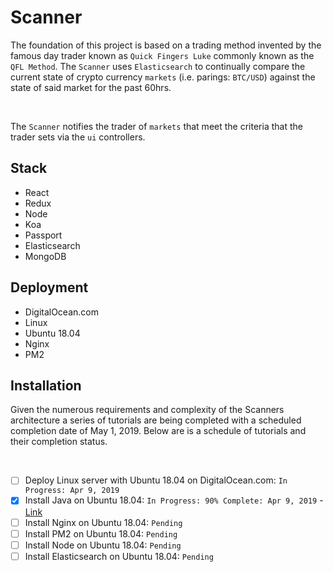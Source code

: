 # Scanner

The foundation of this project is based on a trading method invented by the famous day trader known as `Quick Fingers Luke` commonly known as the `QFL Method`. The `Scanner` uses `Elasticsearch` to continually compare the current state of crypto currency `markets` (i.e. parings: `BTC/USD`) against the state of said market for the past 60hrs.

<br/>

The `Scanner` notifies the trader of `markets` that meet the criteria that the trader sets via the `ui` controllers.

## Stack

- React
- Redux
- Node
- Koa
- Passport
- Elasticsearch
- MongoDB

## Deployment

- DigitalOcean.com
- Linux
- Ubuntu 18.04
- Nginx
- PM2

## Installation

Given the numerous requirements and complexity of the Scanners architecture a series of tutorials are being completed with a scheduled completion date of May 1, 2019.  Below are is a schedule of tutorials and their completion status.

<br />


- [ ] Deploy Linux server with Ubuntu 18.04 on DigitalOcean.com: `In Progress: Apr 9, 2019`
- [x] Install Java on Ubuntu 18.04: `In Progress: 90% Complete: Apr 9, 2019` - [Link](docs/install-java.md)
- [ ] Install Nginx on Ubuntu 18.04: `Pending`
- [ ] Install PM2 on Ubuntu 18.04: `Pending`
- [ ] Install Node on Ubuntu 18.04: `Pending`
- [ ] Install Elasticsearch on Ubuntu 18.04: `Pending`
